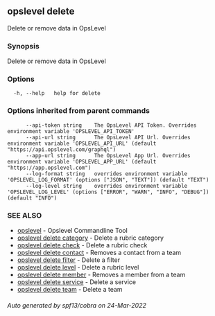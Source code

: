 ## opslevel delete

Delete or remove data in OpsLevel

### Synopsis

Delete or remove data in OpsLevel

### Options

```
  -h, --help   help for delete
```

### Options inherited from parent commands

```
      --api-token string    The OpsLevel API Token. Overrides environment variable 'OPSLEVEL_API_TOKEN'
      --api-url string      The OpsLevel API Url. Overrides environment variable 'OPSLEVEL_API_URL' (default "https://api.opslevel.com/graphql")
      --app-url string      The OpsLevel App Url. Overrides environment variable 'OPSLEVEL_APP_URL' (default "https://app.opslevel.com")
      --log-format string   overrides environment variable 'OPSLEVEL_LOG_FORMAT' (options ["JSON", "TEXT"]) (default "TEXT")
      --log-level string    overrides environment variable 'OPSLEVEL_LOG_LEVEL' (options ["ERROR", "WARN", "INFO", "DEBUG"]) (default "INFO")
```

### SEE ALSO

* [opslevel](opslevel.md)	 - Opslevel Commandline Tool
* [opslevel delete category](opslevel_delete_category.md)	 - Delete a rubric category
* [opslevel delete check](opslevel_delete_check.md)	 - Delete a rubric check
* [opslevel delete contact](opslevel_delete_contact.md)	 - Removes a contact from a team
* [opslevel delete filter](opslevel_delete_filter.md)	 - Delete a filter
* [opslevel delete level](opslevel_delete_level.md)	 - Delete a rubric level
* [opslevel delete member](opslevel_delete_member.md)	 - Removes a member from a team
* [opslevel delete service](opslevel_delete_service.md)	 - Delete a service
* [opslevel delete team](opslevel_delete_team.md)	 - Delete a team

###### Auto generated by spf13/cobra on 24-Mar-2022
